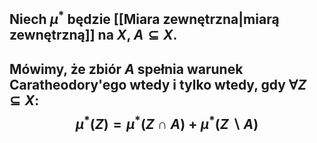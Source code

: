 ## Niech $\mu^*$ będzie [[Miara zewnętrzna|miarą zewnętrzną]] na $X$, $A\subseteq X$.
## Mówimy, że zbiór $A$ **spełnia warunek Caratheodory'ego** wtedy i tylko wtedy, gdy $\forall {Z\subseteq X}$: $$\mu^* (Z)=\mu^*(Z\cap A) +\mu^*(Z\backslash A)$$